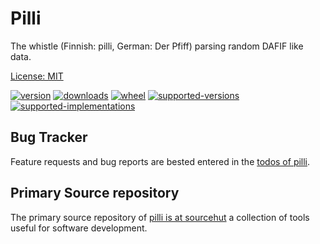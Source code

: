 # Pilli

The whistle (Finnish: pilli, German: Der Pfiff) parsing random DAFIF like data. 

[License: MIT](https://git.sr.ht/~sthagen/pilli/tree/default/item/LICENSE)

[![version](https://img.shields.io/pypi/v/pilli.svg?style=flat)](https://pypi.python.org/pypi/pilli/)
[![downloads](https://img.shields.io/pypi/dm/pilli.svg?style=flat)](https://pypi.python.org/pypi/pilli/)
[![wheel](https://img.shields.io/pypi/wheel/pilli.svg?style=flat)](https://pypi.python.org/pypi/pilli/)
[![supported-versions](https://img.shields.io/pypi/pyversions/pilli.svg?style=flat)](https://pypi.python.org/pypi/pilli/)
[![supported-implementations](https://img.shields.io/pypi/implementation/pilli.svg?style=flat)](https://pypi.python.org/pypi/pilli/)

## Bug Tracker

Feature requests and bug reports are bested entered in the [todos of pilli](https://todo.sr.ht/~sthagen/pilli).
## Primary Source repository

The primary source repository of [pilli is at sourcehut](https://git.sr.ht/~sthagen/pilli)
a collection of tools useful for software development.
